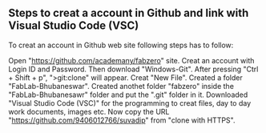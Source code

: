 ## Steps to creat a account in Github and link with Visual Studio Code (VSC) 

To creat an account in Github web site following steps has to follow:

Open "https://github.com/academany/fabzero" site.
Creat an account with Login ID and Password.
Then download "Windows-Git". After pressing "Ctrl + Shift + p", ">git:clone" will appear.
Creat "New File".
Created a folder "FabLab-Bhubaneswar". 
Created anothet folder "fabzero" inside the "FabLab-Bhubanesawr" folder and put the ".git" folder in it.
Downloaded "Visual Studio Code (VSC)" for the programming to creat files, day to day work documents, images etc.
Now copy the URL "https://github.com/9406012766/suvadip" from "clone with HTTPS".

